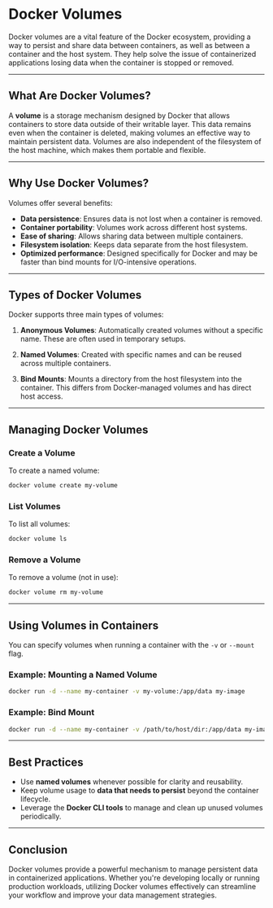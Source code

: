 # Docker Volumes

Docker volumes are a vital feature of the Docker ecosystem, providing a way to persist and share data between containers, as well as between a container and the host system. They help solve the issue of containerized applications losing data when the container is stopped or removed.

---

## What Are Docker Volumes?

A **volume** is a storage mechanism designed by Docker that allows containers to store data outside of their writable layer. This data remains even when the container is deleted, making volumes an effective way to maintain persistent data. Volumes are also independent of the filesystem of the host machine, which makes them portable and flexible.

---

## Why Use Docker Volumes?

Volumes offer several benefits:
- **Data persistence**: Ensures data is not lost when a container is removed.
- **Container portability**: Volumes work across different host systems.
- **Ease of sharing**: Allows sharing data between multiple containers.
- **Filesystem isolation**: Keeps data separate from the host filesystem.
- **Optimized performance**: Designed specifically for Docker and may be faster than bind mounts for I/O-intensive operations.

---

## Types of Docker Volumes

Docker supports three main types of volumes:
1. **Anonymous Volumes**: Automatically created volumes without a specific name. These are often used in temporary setups.
   
2. **Named Volumes**: Created with specific names and can be reused across multiple containers.
   
3. **Bind Mounts**: Mounts a directory from the host filesystem into the container. This differs from Docker-managed volumes and has direct host access.

---

## Managing Docker Volumes

### Create a Volume
To create a named volume:
```bash
docker volume create my-volume
```

### List Volumes
To list all volumes:

```bash
docker volume ls
```

### Remove a Volume
To remove a volume (not in use):
```bash
docker volume rm my-volume
```

---
## Using Volumes in Containers

You can specify volumes when running a container with the `-v` or `--mount` flag.

### Example: Mounting a Named Volume
```bash
docker run -d --name my-container -v my-volume:/app/data my-image
```

### Example: Bind Mount
```bash
docker run -d --name my-container -v /path/to/host/dir:/app/data my-image
```

---
## Best Practices
- Use **named volumes** whenever possible for clarity and reusability.
- Keep volume usage to **data that needs to persist** beyond the container lifecycle.
- Leverage the **Docker CLI tools** to manage and clean up unused volumes periodically.

---
## Conclusion
Docker volumes provide a powerful mechanism to manage persistent data in containerized applications. Whether you're developing locally or running production workloads, utilizing Docker volumes effectively can streamline your workflow and improve your data management strategies.
